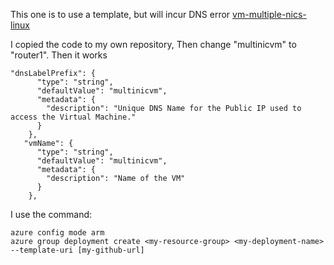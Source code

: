 
This one is to use a template, but will incur DNS error [vm-multiple-nics-linux](https://azure.microsoft.com/en-us/resources/templates/201-vm-multiple-nics-linux/)

I copied the code to my own repository, Then change "multinicvm" to "router1". Then it works

```
"dnsLabelPrefix": {
      "type": "string",
      "defaultValue": "multinicvm",
      "metadata": {
        "description": "Unique DNS Name for the Public IP used to access the Virtual Machine."
      }
    },
   "vmName": {
      "type": "string",
      "defaultValue": "multinicvm",
      "metadata": {
        "description": "Name of the VM"
      }
    },
```

I use the command:
```
azure config mode arm
azure group deployment create <my-resource-group> <my-deployment-name> --template-uri [my-github-url]

```
